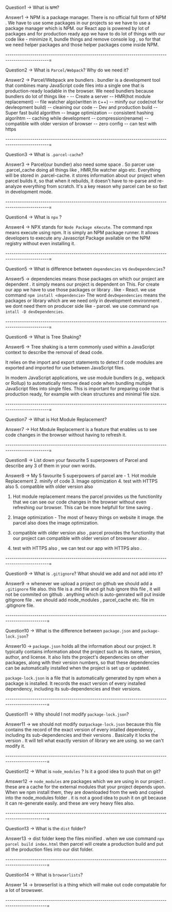 Question1 -> What is `NPM`?

Answer1 -> NPM is a package manager. There is no official full form of NPM . We have to use some packages in our projects so we have to use a package manager which is NPM. 
  our React app is powered by lot of packages and for production ready app we have to do lot of things with our code like -  minimize it, bundle things and remove console log  , so for that we need helper packages and those helper packages come inside NPM.


---------------------------------------------------------------------------------------------------=

Question2 -> What is `Parcel/Webpack`? Why do we need it?

Answer2 -> Parcel/Webpack are bundlers . bundler is a development tool that combines many JavaScript code files into a single one that is production-ready loadable in the browser. 
We need bundlers because bundlers do lot of things like -
    -- Create a server
    -- HMR(hot module replacement)
    -- file watcher algo(written in c++)
    -- minify our code(not for devleopment build)
    -- cleaining our code
    -- Dev and production build
    -- Super fast build algorithm
    -- Image optimization
    -- consistent hashing algorihtm
    -- caching while development
    -- compression(rename)
    -- compatible with older version of browser
    -- zero config
    -- can test with https

---------------------------------------------------------------------------------------------------=

Question3 -> What is `.parcel-cache`?

Answer3 -> Parcel(our bundler) also need some space . So parcer use .parcel_cache doing all things like , HMR,file watcher algo etc. Everything will be stored in .parcel-cache. it stores information about our project when parcel builds it, so that when it rebuilds, it doesn't have to re-parse and re-analyze everything from scratch. It's a key reason why parcel can be so fast in development mode.

---------------------------------------------------------------------------------------------------=

Question4 -> What is `npx` ?

Answer4 -> NPX stands for `Node Package eXecute`. The command npx means execute using npm. It is simply an NPM package runner. It allows developers to execute any Javascript Package available on the NPM registry without even installing it.


---------------------------------------------------------------------------------------------------=

Question5 -> What is difference between `dependencies` vs `devDependencies`?

Answer5 -> dependencies means those packages on which our project are dependent . it simply means our project is dependent on This. For create our app we have to use those packages or library . like - React. we use command `npm install <dependencie>`
      The word `devDependencies` means the packages or library which are we need only in development environment . we dont need them on producer side like - parcel. we use command 
        `npm intall -D devDependencies`.


---------------------------------------------------------------------------------------------------=

Question6 -> What is Tree Shaking?

Answer6 -> Tree shaking is a term commonly used within a JavaScript context to describe the removal of dead code.

It relies on the import and export statements to detect if code modules are exported and imported for use between JavaScript files.

In modern JavaScript applications, we use module bundlers (e.g., webpack or Rollup) to automatically remove dead code when bundling multiple JavaScript files into single files. This is important for preparing code that is production ready, for example with clean structures and minimal file size.



---------------------------------------------------------------------------------------------------=


Question7 -> What is Hot Module Replacement?

Answer7 -> Hot Module Replacement is a feature that enables us to see code changes in the browser without having to refresh it.


---------------------------------------------------------------------------------------------------=


Question8 -> List down your favourite 5 superpowers of Parcel and describe any 3 of them in your
own words.

Answer8 -> My 5 favourite 5 superpowers of parcel are -
         1. Hot module Replacement
         2. minify of code
         3. Image optimization
         4. test with HTTPS also
         5. compatible with older version also


  1. Hot module replacement means the parcel provides us the functionlity that we can see our code changes in the browser without even refreshing our browser. This can be more helpfull for time saving .

  2. Image optimization - The most of heavy things on website it image. the parcel also does the image optimization.

  3. compatible with older version also , parcel provides the functionlity that our project can compatible with older version of browswer also .

  4. test with HTTPS also , we can test our app with HTTPS also .


---------------------------------------------------------------------------------------------------=


Question9 -> What is `.gitignore`? What should we add and not add into it?

Answer9 -> whenever we upload a project on github we should add a `.gitignore` file also. this file is a .md file and git hub ignore this file , it will not be commited on github . anything which is auto-genrated will put inside 
gitignore file . we should add node_modules , parcel_cache etc. file im .gitignore file. 


--------------------------------------------------------------------------------------------------=

Question10 -> What is the difference between `package.json` and `package-lock.json`?

Answer10 -> `package.json` holds all the information about our project. It typically contains information about the project such as its name, version, author, and license. It also lists the project's dependencies on other packages, along with their version numbers, so that these dependencies can be automatically installed when the project is set up or updated. 

`package-lock.json` is a file that is automatically generated by npm when a package is installed. It records the exact version of every installed dependency, including its sub-dependencies and their versions.


--------------------------------------------------------------------------------------------------=

Question11 -> Why should I not modify `package-lock.json`?

Answer11 -> we should not modify our`package-lock.json` because this file contains the record of the exact version of every intalled dependency , including its sub-dependencies and their versions . Basically it locks the version . It will tell what exactly version of library we are using. so we can't modify it.



--------------------------------------------------------------------------------------------------=

Question12 -> What is `node_modules` ? Is it a good idea to push that on git?

Amswer12 ->  `node_modules` are packages which we are using in our project . these are a cache for the external modules that your project depends upon. When we npm install them, they are downloaded from the web and copied into the node_modules folder . it is not a good idea to push  it on git because it can re-generate easily. and these are very heavy files also.


--------------------------------------------------------------------------------------------------=

Question13 -> What is the `dist` folder?

Answer13 -> dist folder keep the files minified . when we use command `npx parcel build index.html` then parcel will create a production build and put all the production files into our dist folder.


--------------------------------------------------------------------------------------------------=

Question14 -> What is `browserlists`?

Answer 14 ->  browserlist is a thing which will make out code compatable for a lot of browswer.

--------------------------------------------------------------------------------------------------=


